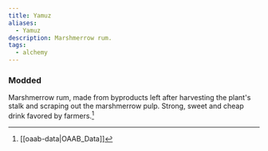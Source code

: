 ```yaml
---
title: Yamuz
aliases:
  - Yamuz
description: Marshmerrow rum.
tags:
  - alchemy
---
```

### Modded
Marshmerrow rum, made from byproducts left after harvesting the plant's stalk and scraping out the marshmerrow pulp. Strong, sweet and cheap drink favored by farmers.[^1]

[^1]: [[oaab-data|OAAB_Data]]